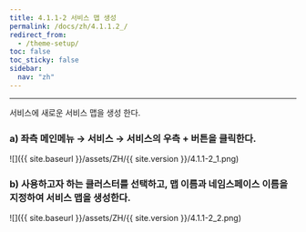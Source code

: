 ```yaml
---
title: 4.1.1-2 서비스 맵 생성
permalink: /docs/zh/4.1.1.2_/
redirect_from:
  - /theme-setup/
toc: false
toc_sticky: false
sidebar:
  nav: "zh"
---
```


---
서비스에 새로운 서비스 맵을 생성 한다.

### a\) 좌측 메인메뉴 → 서비스 → 서비스의 우측 + 버튼을 클릭한다.
![]({{ site.baseurl }}/assets/ZH/{{ site.version }}/4.1.1-2_1.png)

### b\) 사용하고자 하는 클러스터를 선택하고, 맵 이름과 네임스페이스 이름을 지정하여 서비스 맵을 생성한다.
![]({{ site.baseurl }}/assets/ZH/{{ site.version }}/4.1.1-2_2.png)
